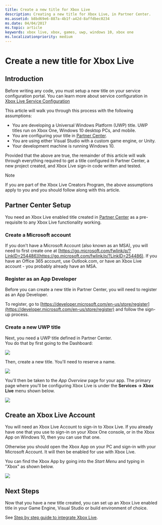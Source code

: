 ```yaml
---
title: Create a new title for Xbox Live
description: Creating a new title for Xbox Live, in Partner Center.
ms.assetid: b8bd69e6-887a-4b1f-a42d-8affdbec0234
ms.date: 04/04/2017
ms.topic: article
keywords: xbox live, xbox, games, uwp, windows 10, xbox one
ms.localizationpriority: medium
---
```


# Create a new title for Xbox Live


## Introduction

Before writing any code, you must setup a new title on your service configuration portal.  You can learn more about service configuration in [Xbox Live Service Configuration](../xbox-live-service-configuration.md)

This article will walk you through this process with the following assumptions:

* You are developing a Universal Windows Platform (UWP) title.  UWP titles run on Xbox One, Windows 10 desktop PCs, and mobile.
* You are configuring your title in [Partner Center](https://partner.microsoft.com/dashboard).
* You are using either Visual Studio with a custom game engine, or Unity.
* Your development machine is running Windows 10.

Provided that the above are true, the remainder of this article will walk through everything required to get a title configured in Partner Center, a new project created, and Xbox Live sign-in code written and tested.

> [!NOTE]
> If you are part of the Xbox Live Creators Program, the above assumptions apply to you and you should follow along with this article.


## Partner Center Setup

You need an Xbox Live enabled title created in [Partner Center](https://partner.microsoft.com/dashboard) as a pre-requisite to any Xbox Live functionality working.


### Create a Microsoft account
If you don't have a Microsoft Account (also known as an MSA), you will need to first create one at [https://go.microsoft.com/fwlink/p/?LinkID=254486](https://go.microsoft.com/fwlink/p/?LinkID=254486).  If you have an Office 365 account, use Outlook.com, or have an Xbox Live account - you probably already have an MSA.


### Register as an App Developer

Before you can create a new title in Partner Center, you will need to register as an App Developer.

To register, go to [https://developer.microsoft.com/en-us/store/register](https://developer.microsoft.com/en-us/store/register) and follow the sign-up process.


### Create a new UWP title

Next, you need a UWP title defined in Partner Center.  
You do that by first going to the Dashboard:

![](../images/getting_started/first_xbltitle_dashboard.png)

Then, create a new title.  You'll need to reserve a name.

![](../images/getting_started/first_xbltitle_newapp.png)

You'll then be taken to the *App Overview* page for your app.
The primary page where you'll be configuring Xbox Live is under the **Services -> Xbox Live** menu shown below.

![](../images/getting_started/first_xbltitle_leftnav.png)

<div id="createxblaccount"></div>


## Create an Xbox Live Account

You will need an Xbox Live Account to sign-in to Xbox Live.  If you already have one that you use to sign-in on your Xbox One console, or in the Xbox App on Windows 10, then you can use that one.

Otherwise you should open the Xbox App on your PC and sign-in with your Microsoft Account.  It will then be enabled for use with Xbox Live.

You can find the Xbox App by going into the *Start Menu* and typing in "Xbox" as shown below.

![](../images/getting_started/first_xbltitle_xboxapp.png)


## Next Steps

Now that you have a new title created, you can set up an Xbox Live enabled title in your Game Engine, Visual Studio or build environment of choice.

See [Step by step guide to integrate Xbox Live](partners-step-by-step-guide.md).

